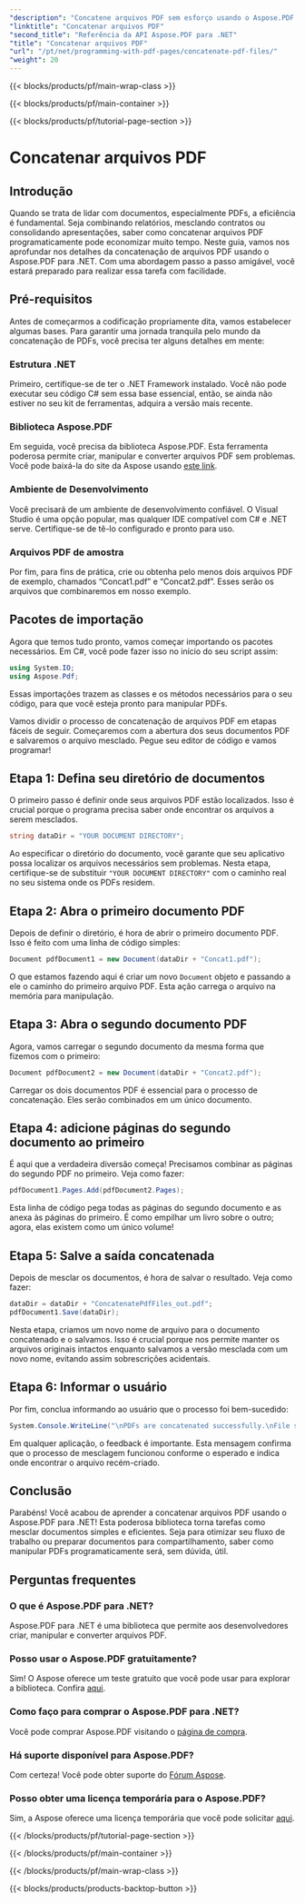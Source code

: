```yaml
---
"description": "Concatene arquivos PDF sem esforço usando o Aspose.PDF para .NET com este guia passo a passo abrangente."
"linktitle": "Concatenar arquivos PDF"
"second_title": "Referência da API Aspose.PDF para .NET"
"title": "Concatenar arquivos PDF"
"url": "/pt/net/programming-with-pdf-pages/concatenate-pdf-files/"
"weight": 20
---
```


{{< blocks/products/pf/main-wrap-class >}}

{{< blocks/products/pf/main-container >}}

{{< blocks/products/pf/tutorial-page-section >}}

# Concatenar arquivos PDF

## Introdução

Quando se trata de lidar com documentos, especialmente PDFs, a eficiência é fundamental. Seja combinando relatórios, mesclando contratos ou consolidando apresentações, saber como concatenar arquivos PDF programaticamente pode economizar muito tempo. Neste guia, vamos nos aprofundar nos detalhes da concatenação de arquivos PDF usando o Aspose.PDF para .NET. Com uma abordagem passo a passo amigável, você estará preparado para realizar essa tarefa com facilidade.

## Pré-requisitos

Antes de começarmos a codificação propriamente dita, vamos estabelecer algumas bases. Para garantir uma jornada tranquila pelo mundo da concatenação de PDFs, você precisa ter alguns detalhes em mente:

### Estrutura .NET

Primeiro, certifique-se de ter o .NET Framework instalado. Você não pode executar seu código C# sem essa base essencial, então, se ainda não estiver no seu kit de ferramentas, adquira a versão mais recente.

### Biblioteca Aspose.PDF

Em seguida, você precisa da biblioteca Aspose.PDF. Esta ferramenta poderosa permite criar, manipular e converter arquivos PDF sem problemas. Você pode baixá-la do site da Aspose usando [este link](https://releases.aspose.com/pdf/net/).

### Ambiente de Desenvolvimento

Você precisará de um ambiente de desenvolvimento confiável. O Visual Studio é uma opção popular, mas qualquer IDE compatível com C# e .NET serve. Certifique-se de tê-lo configurado e pronto para uso.

### Arquivos PDF de amostra

Por fim, para fins de prática, crie ou obtenha pelo menos dois arquivos PDF de exemplo, chamados “Concat1.pdf” e “Concat2.pdf”. Esses serão os arquivos que combinaremos em nosso exemplo.

## Pacotes de importação

Agora que temos tudo pronto, vamos começar importando os pacotes necessários. Em C#, você pode fazer isso no início do seu script assim:

```csharp
using System.IO;
using Aspose.Pdf;
```

Essas importações trazem as classes e os métodos necessários para o seu código, para que você esteja pronto para manipular PDFs.

Vamos dividir o processo de concatenação de arquivos PDF em etapas fáceis de seguir. Começaremos com a abertura dos seus documentos PDF e salvaremos o arquivo mesclado. Pegue seu editor de código e vamos programar!

## Etapa 1: Defina seu diretório de documentos

O primeiro passo é definir onde seus arquivos PDF estão localizados. Isso é crucial porque o programa precisa saber onde encontrar os arquivos a serem mesclados.

```csharp
string dataDir = "YOUR DOCUMENT DIRECTORY";
```

Ao especificar o diretório do documento, você garante que seu aplicativo possa localizar os arquivos necessários sem problemas. Nesta etapa, certifique-se de substituir `"YOUR DOCUMENT DIRECTORY"` com o caminho real no seu sistema onde os PDFs residem.

## Etapa 2: Abra o primeiro documento PDF

Depois de definir o diretório, é hora de abrir o primeiro documento PDF. Isso é feito com uma linha de código simples:

```csharp
Document pdfDocument1 = new Document(dataDir + "Concat1.pdf");
```

O que estamos fazendo aqui é criar um novo `Document` objeto e passando a ele o caminho do primeiro arquivo PDF. Esta ação carrega o arquivo na memória para manipulação.

## Etapa 3: Abra o segundo documento PDF

Agora, vamos carregar o segundo documento da mesma forma que fizemos com o primeiro:

```csharp
Document pdfDocument2 = new Document(dataDir + "Concat2.pdf");
```

Carregar os dois documentos PDF é essencial para o processo de concatenação. Eles serão combinados em um único documento.

## Etapa 4: adicione páginas do segundo documento ao primeiro

É aqui que a verdadeira diversão começa! Precisamos combinar as páginas do segundo PDF no primeiro. Veja como fazer:

```csharp
pdfDocument1.Pages.Add(pdfDocument2.Pages);
```

Esta linha de código pega todas as páginas do segundo documento e as anexa às páginas do primeiro. É como empilhar um livro sobre o outro; agora, elas existem como um único volume!

## Etapa 5: Salve a saída concatenada

Depois de mesclar os documentos, é hora de salvar o resultado. Veja como fazer:

```csharp
dataDir = dataDir + "ConcatenatePdfFiles_out.pdf";
pdfDocument1.Save(dataDir);
```

Nesta etapa, criamos um novo nome de arquivo para o documento concatenado e o salvamos. Isso é crucial porque nos permite manter os arquivos originais intactos enquanto salvamos a versão mesclada com um novo nome, evitando assim sobrescrições acidentais.

## Etapa 6: Informar o usuário

Por fim, conclua informando ao usuário que o processo foi bem-sucedido:

```csharp
System.Console.WriteLine("\nPDFs are concatenated successfully.\nFile saved at " + dataDir);
```

Em qualquer aplicação, o feedback é importante. Esta mensagem confirma que o processo de mesclagem funcionou conforme o esperado e indica onde encontrar o arquivo recém-criado.

## Conclusão

Parabéns! Você acabou de aprender a concatenar arquivos PDF usando o Aspose.PDF para .NET! Esta poderosa biblioteca torna tarefas como mesclar documentos simples e eficientes. Seja para otimizar seu fluxo de trabalho ou preparar documentos para compartilhamento, saber como manipular PDFs programaticamente será, sem dúvida, útil.


## Perguntas frequentes

### O que é Aspose.PDF para .NET?  
Aspose.PDF para .NET é uma biblioteca que permite aos desenvolvedores criar, manipular e converter arquivos PDF.

### Posso usar o Aspose.PDF gratuitamente?  
Sim! O Aspose oferece um teste gratuito que você pode usar para explorar a biblioteca. Confira [aqui](https://releases.aspose.com/).

### Como faço para comprar o Aspose.PDF para .NET?  
Você pode comprar Aspose.PDF visitando o [página de compra](https://purchase.aspose.com/buy).

### Há suporte disponível para Aspose.PDF?  
Com certeza! Você pode obter suporte do [Fórum Aspose](https://forum.aspose.com/c/pdf/10).

### Posso obter uma licença temporária para o Aspose.PDF?  
Sim, a Aspose oferece uma licença temporária que você pode solicitar [aqui](https://purchase.aspose.com/temporary-license/).

{{< /blocks/products/pf/tutorial-page-section >}}

{{< /blocks/products/pf/main-container >}}

{{< /blocks/products/pf/main-wrap-class >}}

{{< blocks/products/products-backtop-button >}}